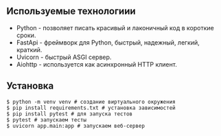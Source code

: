 ## Используемые технологиии
- Python - позволяет писать красивый и лаконичный код в короткие сроки.
- FastApi - фреймворк для Python, быстрый, надежный, легкий, краткий.
- Uvicorn - быстрый ASGI сервер.
- Aiohttp - используется как асинхронный HTTP клиент.


## Установка
```
$ python -m venv venv # создание виртуального окружения
$ pip install requirements.txt # установка зависимостей
$ pip install pytest # для запуска тестов
$ pytest # запускаем тесты
$ uvicorn app.main:app # запускаем веб-сервер
```
